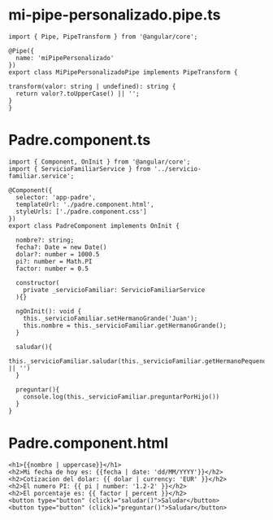 # mi-pipe-personalizado.pipe.ts
    import { Pipe, PipeTransform } from '@angular/core';
  
    @Pipe({
      name: 'miPipePersonalizado'
    })
    export class MiPipePersonalizadoPipe implements PipeTransform {
  
    transform(valor: string | undefined): string {
      return valor?.toUpperCase() || '';
    }
    }

# Padre.component.ts
    import { Component, OnInit } from '@angular/core';
    import { ServicioFamiliarService } from '../servicio-familiar.service';
    
    @Component({
      selector: 'app-padre',
      templateUrl: './padre.component.html',
      styleUrls: ['./padre.component.css']
    })
    export class PadreComponent implements OnInit {
    
      nombre?: string;
      fecha?: Date = new Date()
      dolar?: number = 1000.5
      pi?: number = Math.PI
      factor: number = 0.5
    
      constructor(
        private _servicioFamiliar: ServicioFamiliarService
      ){} 
    
      ngOnInit(): void {
        this._servicioFamiliar.setHermanoGrande('Juan');
        this.nombre = this._servicioFamiliar.getHermanoGrande();
      }
           
      saludar(){
        this._servicioFamiliar.saludar(this._servicioFamiliar.getHermanoPequeno() || '')
      }
    
      preguntar(){
        console.log(this._servicioFamiliar.preguntarPorHijo())
      }
    }

# Padre.component.html
    <h1>{{nombre | uppercase}}</h1>
    <h2>Mi fecha de hoy es: {{fecha | date: 'dd/MM/YYYY'}}</h2>
    <h2>Cotizacion del dolar: {{ dolar | currency: 'EUR' }}</h2>
    <h2>El numero PI: {{ pi | number: '1.2-2' }}</h2>
    <h2>El porcentaje es: {{ factor | percent }}</h2>
    <button type="button" (click)="saludar()">Saludar</button>
    <button type="button" (click)="preguntar()">Saludar</button>
